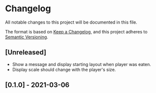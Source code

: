 # Changelog
All notable changes to this project will be documented in this file.

The format is based on [Keep a Changelog](https://keepachangelog.com/en/1.0.0/),
and this project adheres to [Semantic Versioning](https://semver.org/spec/v2.0.0.html).

## [Unreleased]
 - Show a message and display starting layout when player was eaten.
 - Display scale should change with the player's size.
 

## [0.1.0] - 2021-03-06